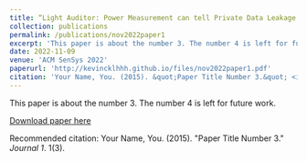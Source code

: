 ```yaml
---
title: “Light Auditor: Power Measurement can tell Private Data Leakage through IoT Covert Channels”
collection: publications
permalink: /publications/nov2022paper1
excerpt: 'This paper is about the number 3. The number 4 is left for future work.'
date: 2022-11-09
venue: 'ACM SenSys 2022'
paperurl: 'http://kevincklhhh.github.io/files/nov2022paper1.pdf'
citation: 'Your Name, You. (2015). &quot;Paper Title Number 3.&quot; <i>Journal 1</i>. 1(3).'
---
```

This paper is about the number 3. The number 4 is left for future work.

[Download paper here](http://kevincklhhh.github.io/files/nov2022paper1.pdf)

Recommended citation: Your Name, You. (2015). "Paper Title Number 3." <i>Journal 1</i>. 1(3).
